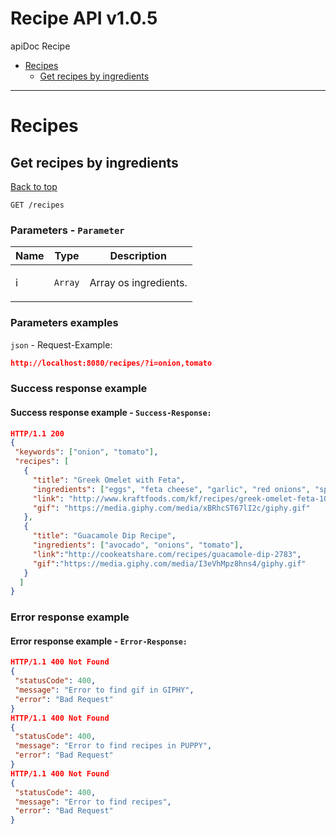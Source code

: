 <a name="top"></a>
# Recipe API v1.0.5

apiDoc Recipe

 - [Recipes](#Recipes)
   - [Get recipes by ingredients](#Get-recipes-by-ingredients)

___


# <a name='Recipes'></a> Recipes

## <a name='Get-recipes-by-ingredients'></a> Get recipes by ingredients
[Back to top](#top)

```
GET /recipes
```

### Parameters - `Parameter`

| Name     | Type       | Description                           |
|----------|------------|---------------------------------------|
| i | `Array` | <p>Array os ingredients.</p> |

### Parameters examples
`json` - Request-Example:

```json
http://localhost:8080/recipes/?i=onion,tomato
```

### Success response example

#### Success response example - `Success-Response:`

```json
HTTP/1.1 200
{
 "keywords": ["onion", "tomato"],
 "recipes": [
   {
     "title": "Greek Omelet with Feta",
     "ingredients": ["eggs", "feta cheese", "garlic", "red onions", "spinach", "tomato", "water"],
     "link": "http://www.kraftfoods.com/kf/recipes/greek-omelet-feta-104508.aspx",
     "gif": "https://media.giphy.com/media/xBRhcST67lI2c/giphy.gif"
   },
   {
     "title": "Guacamole Dip Recipe",
     "ingredients": ["avocado", "onions", "tomato"],
     "link":"http://cookeatshare.com/recipes/guacamole-dip-2783",
     "gif":"https://media.giphy.com/media/I3eVhMpz8hns4/giphy.gif"
   }
  ]
}
```

### Error response example

#### Error response example - `Error-Response:`

```json
HTTP/1.1 400 Not Found
{
 "statusCode": 400,
 "message": "Error to find gif in GIPHY",
 "error": "Bad Request"
}
HTTP/1.1 400 Not Found
{
 "statusCode": 400,
 "message": "Error to find recipes in PUPPY",
 "error": "Bad Request"
}
HTTP/1.1 400 Not Found
{
 "statusCode": 400,
 "message": "Error to find recipes",
 "error": "Bad Request"
}
```
